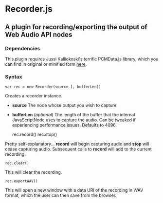 # Recorder.js

## A plugin for recording/exporting the output of Web Audio API nodes

### Dependencies

This plugin requires Jussi Kalliokoski's terrific PCMData.js library, which you can find in original or minified form [here](https://github.com/jussi-kalliokoski/pcmdata.js/tree/master/lib).

### Syntax

    var rec = new Recorder(source [, bufferLen])

Creates a recorder instance.

- **source** The node whose output you wish to capture
- **bufferLen** (*optional*) The length of the buffer that the internal JavaScriptNode uses to capture the audio. Can be tweaked if experiencing performance issues. Defaults to 4096.


    rec.record()
    rec.stop()

Pretty self-explanatory... **record** will begin capturing audio and **stop** will cease capturing audio. Subsequent calls to **record** will add to the current recording.

    rec.clear()

This will clear the recording.

    rec.exportWAV()

This will open a new window with a data URI of the recording in WAV format, which the user can then save from the browser.